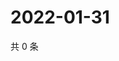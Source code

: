 # 2022-01-31

共 0 条

<!-- BEGIN WEIBO -->
<!-- 最后更新时间 Mon Jan 31 2022 16:13:55 GMT+0800 (China Standard Time) -->

<!-- END WEIBO -->
